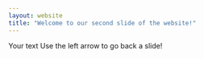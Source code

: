 ```yaml
---
layout: website
title: "Welcome to our second slide of the website!"
---
```

Your text
Use the left arrow to go back a slide!

